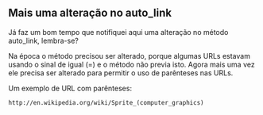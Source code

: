 ## Mais uma alteração no auto\_link

Já faz um bom tempo que notifiquei aqui uma alteração no método auto\_link, lembra-se?

Na época o método precisou ser alterado, porque algumas URLs estavam usando o sinal de igual (=) e o método não previa isto. Agora mais uma vez ele precisa ser alterado para permitir o uso de parênteses nas URLs.

Um exemplo de URL com parênteses:

	http://en.wikipedia.org/wiki/Sprite_(computer_graphics)
